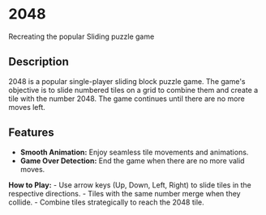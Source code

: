 # 2048
Recreating the popular Sliding puzzle game

## Description

2048 is a popular single-player sliding block puzzle game. The game's objective is to slide numbered tiles on a grid to combine them and create a tile with the number 2048. The game continues until there are no more moves left.

## Features

- **Smooth Animation:** Enjoy seamless tile movements and animations.
- **Game Over Detection:** End the game when there are no more valid moves.

**How to Play:**
    - Use arrow keys (Up, Down, Left, Right) to slide tiles in the respective directions.
    - Tiles with the same number merge when they collide.
    - Combine tiles strategically to reach the 2048 tile.

